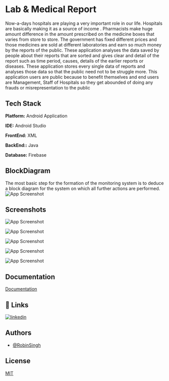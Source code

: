 
# Lab & Medical Report 
Now-a-days hospitals are playing a very important role in our life. Hospitals are basically making it as a source of income . Pharmacists make huge amount difference in the amount prescribed on the medicine boxes that varies from store to store. The government has fixed different prices and those medicines are sold at different laboratories and earn so much money by the reports of the public. These application analyses the data saved by people about their reports that are sorted and gives clear and detail of the report such as time period, causes, details of the earlier reports or diseases. These application stores every single data of reports and analyses those data so that the public need not to be struggle more. This application users are public because to benefit themselves and end users are Management, Staff of Hospitals so they get abounded of doing any frauds or misrepresentation to the public
## Tech Stack

**Platform:** Android Application

**IDE:** Android Studio

**FrontEnd:** XML

**BackEnd::** Java

**Database:** Firebase



## BlockDiagram
The most basic step for the formation of the monitoring system is to deduce a block diagram for the system on which all further actions are performed.
![App Screenshot](https://lh3.googleusercontent.com/0-E_Mv9cIkZHHVteEdkqkPUpBM71U1cG1TJgyoxo4KCk_sQcoxUFBYDAOoHqGhCThkk9Lx6tObVrTzCiKSMQnmhaRnTSj2DI5PGuEDAFaFDOHy1VP88f9i_IvYGrzRAtJSZgPP4CqIJFGJhjTBWDKyabmsWHVfDltiSLxFyd_QM1RkjoBxFcSe_Cnxfr7sTRD3cKOWm6KHFxW36E22BHp0tiNXLqNUKZ2LMkq85P7E9LO1MAzX8tOJYYkhtNr_nQ2mPfRHxMM5FN5DTt1LgQy9Z4ZSnw2RUCmx4mxSycCKMt-WKlVQeiKr3SGRFwLEom2CdSwh78w3MsQ55lFKNOoAw7Und2ydqcGUMtHCtha06JUSeUTmG3GxCbL5RTwmQ4F5ts6Mfl_W7_g10Cu34fUWomX9MIVl_NEQn62jBNaGV1IMxJnnsQG_tJc7J5ESJke3BysWjXEdFx5jYy2ZCKzOpmFPoi0bAfYinYN2SKFiBNggTShbWvWnz3G-xWMU2OBXNGPS3L-apxTaxJl6H4SHDZgsYQBcBbr97L340KXNj06ZVI1War4cK_xl4Q3MgIe-XL9LJEjPiKfSFbShBMfxIz8ujfmUU4A-Jl3JisufLvbo6je7XjSvUZwbjpnUXRQ3yZYEDS37WVVE3arxX5czKpRuUWP34aEFiJA0l_tgaPpcBnpg_HuNHj7_bHxi4b-FfQAbvnbA91vSSdaVFaM2NjOm39FM0aZ4bzdl7YgxFUZF1i3fGz4VxlP9ou_5WFEbyUl17mS25n0Sbo_8sZBmwgADpZjAEqxUz76zWPtEZ6Fize1Y0r7V59IX036hTPsfgu=w943-h830-no?authuser=0)

## Screenshots

![App Screenshot](https://lh3.googleusercontent.com/rDvcgPKZKds82hcIhhCYsFr_0NpsRBNqTb0ha5atYvlk63jXoPpOJgW-acfxRBA4BD81k1L0kP-0KVE5W5LK-yAMltffQwWdjr-LRME3dvl46vxpuXvOaD665eLnlSsHlNRwiypjxqdBVE4ch-rf1qnWjnME0vQ4xptLaSQNKolBN_bSlVoMun-NgxtDU0G9-K435gysRWN9MwpKOdDnwn9cIOcNnCHDAy7IXFPZ7jqGpzQl0GCwyKrd3lTpwtsbWj-fPRF9PGhGEc9_voOh0lP-h76hMIvQCRouuk9v8Jd8KIv7KlgHUy_eZnchzaD8npd7rRQSpovEAEGT9Gsc51aEsT1yj_aYZpTNSTpAHea6Dzzb_i8bve-qIN67ct1VhuO5_BIJPXjTe5IS2Nes3NrA9m7ostHQkMi1tnIxWx09Yl3TmTRBSd7c1L0YrZJ1wU9yrhvj16zfcbSEKvvgKvvZM6PX_QnxAGWprsKte1u9ZEYi1MP9qgFZ5XFhIcTG63BjEWmF3V17HZSldoBVyTPPO7QlElTH6clmOwtIm-JPaTBLF37v40Vf2YsQI0nQzcFQ9mXcI00zxFREgfQFsrrWMjyC-i0RROtUJvyRN6FG4ZaOS-7Vt9MvwQi-dpLdUCfA_IlOQeHnZKGYoCSsCiQM63lAVzRarF0-bNWadCRLNTmpSgc1LW7avJwaxMZ0un4aMaLlU8E-D96USMmdGsvaaO57KymIKMPiy9KOrqnAfefOVmBX444HVcN5wVh1JvTNvluzH1F7CPnhjElsOac6OVDJLNwtBI3mFN_eFSTzn368yUmmGrzc11pMTI2flh2G=w152-h281-no?authuser=0)

![App Screenshot](https://lh3.googleusercontent.com/9_KNDZQVVrY58n5c7RebI0SHLvoYc7HLpk5YUgKlvS52jjtJ-U9qs3NBZGC2HyvMbBvbiSzxk141P7wCRUv8RtGg0GWLSdGMnbiapvlztT2wgT1pHMUQnUopkb8KFhK-tfr-Y3ASdKvN96YN318NGhM3ONxGHZV-V_tLRj5Y7_uzuANiHxfiPjQBiiD7_XMXCr8eWIyypez8MB600VhLP_CyvaeAb-Exkpi_NiE9V5i0BKhcmDECWXoenmJUAHKNlu8OgWpTaryqBn7aiGC2JeNk_OOZL9mS7vdqpeSCDjOaUKsr25jSdxSkhjJ6b9pQZY3Wff5hYuMS-hgjB5guzu1Bu-C9yjZR8Iffi2AHEebapJ0TFrI52-Zm3-2Nt0A_BtadIT9EXYXjRgyS1_xrcsrd7khu6cLB5sKmZX2pU3P9xpjorh910CF7zarCfAr1SD1Mz1QHV-LVvMenE9LdNNqDLZDXy-C-XX6-k6V3pypV59QBlK6xxSk5e-oO7vPAWbH1KMSVSzuY6o90u0Md7owpDwaktSvHl_C0coSJMNksKjj1aWhDbpEll-wwhMwF_HT5mfO0tA3WaL_CXGxDr9N9s6NyXPewbNw5dWjMoIieaCMWmrfBREmMl93Yi23_H2hYHlAYcQlUFLO1EjMyWH5IV1ACd3UR55A5EoXjIlBRgqfgbxKiHFCg7MCC7GBOmJGEtDPbYN9KwB0y7cywBlYPEwNdCG6YXTBUCrJljO1CaE9h68D_WFxXRfUr7K4dJpf0kCQZOpADAwEYBgk04TE4jlzbVR8V0fGPge-OCpUYXHO75L7JZCNFaglqxObPR0h5=w162-h281-no?authuser=0)

![App Screenshot](https://lh3.googleusercontent.com/qcxbwP2GwAsc9ohDsf_FPEiUrx9Tc0MOCNCHNILuIf8D54bvMBUOoJ6aNvCebo72meCxs6WestbFOO4ibRHo3IYUFpQt9TBnbHmGptvl1W4zC9ngSwzpMXgvyc_DytFlUtNT19_cmzH3cdGY8y1DMnkbiT2mIrlEWeEVFuovYrAwwLi7Fc3tp7GwYclYQ9iESLUNVpZZ1b0y3Bgl5eFnceMhmxfSImxq0R8IzhSdSxQFL4-1jzf58X2LBGE17bMggiXOdUWTl-fQhTfJYSYR0jQxBh5x6Bc-9v60Hr1O4hGRjOtykx55CajtQQL4TQ3p4yfKtDHVcYE4vy508q3LB7twcy6aZHQ8B4Sbr9R5bJvFoeOWm9zkmvm_g0cJgY6cRmYpbyPwb09LulcrmSRiAKbMj4tmLANTjBwbSEfq98CBpI8BkCacditqhaypMnxco9alKcX6BcLKLPIyXp05nOq4R3AyXVqSEE-A_VPJal1nXkWcT9-g1yJyAjBHK74xuDSjZBGq-zK5ney8gj3dzed4VKg-o0nnlM3Vc34EHP8RV7J7NN91zUrbUe4zoOEGCyhp9tQp3EgRh4HJ_1NERG_gVLetl8K14QOBGXa0VMx1bTSpS94kf8yH7Jh0rysjZd37idyQ9aCKJ4qUmRCkjW9a0-bT_VrNhh1u4xxZBO63WntD5-sVTbJBcAC1bQ5F7NYWrObHVesyG5gSzXQBdN4UEKptLN7Z3zQm0Ch9pjTDTr2FCoC8rUDnFvGUUGTRKZasAMIDNmvLa8u8W5A2jdHd5TmS6wMsqrSEUnQLZwYXhDLWjaTbfFzhI_OadzLNmXWO=w143-h281-no?authuser=0)

![App Screenshot](https://lh3.googleusercontent.com/aRFc5Wnvv0g9r30zp6weUwixWBA3W6c173t7_3G7aGUpK5--MsA6gwNghdwqvFgY7cAYOA-Ire3roLrzG4DOR5rJX_BIEMxXQIzkbfZiOz-3xcwZFVhDZvpDpjavrf7ZADQEZoYZiUOaVsNAqmRzG912cLcAPxOwPj8m4Qg6Dg7nx45090mjWod9AUfP4C5vexlrYDOiK0ZJ1FFCbhWr9Dx2NC-JUcJ0xTUJ5yMH-Kga1NBdtbYri56q5H-gL8J08DaUj1vbrCsC5FPNnUrb8RjFwSflXo27kVSlDQz8dNG87Rj7JUg-Lk-2CbENm6zIKVxbFZjvALPRIhLmsnbEekWDTyAHSlgJimqGtgxy6reqjsKxWGiSvmpmIu73p-FtnIAn9CidEuNRCJSvOdlxJexpMaRzg9y826-03zdpBUwUQElCE4V_GcftXhHHr4i25HQTF58TjPpXxOgvHMGUYzWW-F_Ev7nkMqKzc--MrKXmkUTbVMqDIgWbrXOJPw_mP6G2Ob3So4clL-5x0zSORcPDyc-c0tiMuOe0Q-CNTCxKWCo9k96UvfO_4T4L339k-U1QNJKmV1HVVlPu0ZfEOzhLPWAvATNNb3zupTXIxPvA4epyrGe0j7Kp2mRe41sqkcd3ARzZLAfZFIkK9gwCOnYy3P7Mgq3vJjM7rEGBacUD7txjG-Ova3C_HR_VRoF89R4L0qxrCt3Z0pllhWUZMGojPcltdfGuwVs0o79sYY3t9u44Ra9latpA73RV07jX4ksRPm1klvIxFobQOeyZGkRTkFI2DNO68GV6sqWk9f11ptwtgqG9NzW-N0fk7mtuhWWN=w140-h281-no?authuser=0)

![App Screenshot](https://lh3.googleusercontent.com/67FgBbAUFc5O7EXdMFYbCvnkCN1d3bdcUaSCc55wiIipuU5_96dUhmpumzHQPL3uDWftlxHVyW0Qun03k3BDFWxfkmW_wk018pHT5eAG9iTJ8gduKFB1140ILdOIr1gNU_0TSwaHe79ctavk12y5QfidE4oV6ObDUszSuypmPyHSJsK1R9XQMp9tOHHGmyLo8UzCvbAYWtQCvfESEZKbhxpz3ZqaTe7ShSwAOeuhZuhzMjS_xQN0i7y1xDqgqmaYSP_9VJRXwlfVYNtRV_wfQirVVqBjpykLSaqD2trFBnDhipzcAeLZqhEmfni7YEiN8U0-Y9O3F4Na4-TR2D1-lGblqcWQZ8yZ1kqITkTrzy1hE1k6xv_D21Ont_THHodzidTFPP75lw5GM_BfnkHGh726SNrm0F7yjIVO7RNgrXU7E9dNCSMdxbzaJwp2jHR5tnSJq7XbkcZ1m5Cmr4phc658evEkUZeswKjy1RLuRAIZNgDXajTcO4ezl6aAczJJZ1MM8K4hpfLehKx-t7lBnHsY7TPv2D3ebx4K1Tta7H1eykfSDWVFu9y6MzlrvmYKP5FpfHrUC1UgYL_d9Zw87MP3Btl3MfoMRxUPVQ4ogMVoxUn_EBMszi3hxyjNLO7hdcR0lQzGmgEfYL2WgBxoznyatrA5D1j9PXf21N4leZvAYEjuoQOnzL-vkcDzOO9SDAW0p8lyNSGPPvo1KWM0XYK0YtxE86oQYSJobeUlM4kcEw2rENlzhAFU7avZG7NNsR6cjlpF-ciQIAH5CutIDSPXBWPE_32zSEmXBJh0ChsnVRygFh3mt6U4bOqJa6Mn4uep=w177-h337-no?authuser=0)


## Documentation

[Documentation](https://drive.google.com/file/d/1LzvdgzkQRf9Z2Vox55eYcavTrbX-6XhD/view?usp=sharing)


## 🔗 Links
[![linkedin](https://img.shields.io/badge/linkedin-0A66C2?style=for-the-badge&logo=linkedin&logoColor=white)](https://www.linkedin.com/in/robin-singh-466783188/)


## Authors

- [@RobinSingh](https://github.com/RobinSingh1313)


## License

[MIT](https://github.com/RobinSingh1313/Lab-And-Medical-Report/blob/main/LICENSE)

